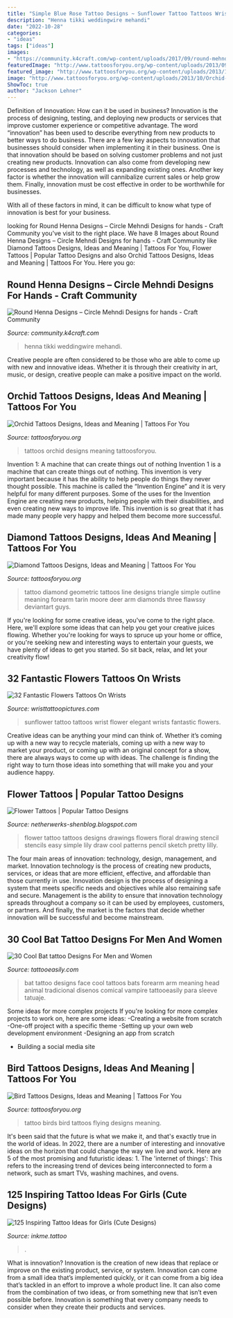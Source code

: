 ```yaml
---
title: "Simple Blue Rose Tattoo Designs ~ Sunflower Tattoo Tattoos Wrist Flower Elegant Wrists Fantastic Flowers"
description: "Henna tikki weddingwire mehandi"
date: "2022-10-28"
categories:
- "ideas"
tags: ["ideas"]
images:
- "https://community.k4craft.com/wp-content/uploads/2017/09/round-mehndi-design-8.jpg"
featuredImage: "http://www.tattoosforyou.org/wp-content/uploads/2013/09/Tattoo-Birds-768x1024.jpg"
featured_image: "http://www.tattoosforyou.org/wp-content/uploads/2013/10/Orchid-Tattoos-Designs.jpg"
image: "http://www.tattoosforyou.org/wp-content/uploads/2013/10/Orchid-Tattoos-Designs.jpg"
ShowToc: true
author: "Jackson Lehner"
---
```



Definition of Innovation: How can it be used in business?
Innovation is the process of designing, testing, and deploying new products or services that improve customer experience or competitive advantage. The word “innovation” has been used to describe everything from new products to better ways to do business.
There are a few key aspects to innovation that businesses should consider when implementing it in their business. One is that innovation should be based on solving customer problems and not just creating new products. Innovation can also come from developing new processes and technology, as well as expanding existing ones. Another key factor is whether the innovation will cannibalize current sales or help grow them. Finally, innovation must be cost effective in order to be worthwhile for businesses.

With all of these factors in mind, it can be difficult to know what type of innovation is best for your business.

	

		
looking for Round Henna Designs – Circle Mehndi Designs for hands - Craft Community you've visit to the right place. We have 8 Images about Round Henna Designs – Circle Mehndi Designs for hands - Craft Community like Diamond Tattoos Designs, Ideas and Meaning | Tattoos For You, Flower Tattoos | Popular Tattoo Designs and also Orchid Tattoos Designs, Ideas and Meaning | Tattoos For You. Here you go:
		
    
## Round Henna Designs – Circle Mehndi Designs For Hands - Craft Community

<img loading=lazy src="https://community.k4craft.com/wp-content/uploads/2017/09/round-mehndi-design-8.jpg" onerror="this.onerror=null;this.src='https://tse2.mm.bing.net/th?id=OIP.fxKCOph8EOjAD0GX8vYRjgD6D6&amp;pid=15.1';" alt="Round Henna Designs – Circle Mehndi Designs for hands - Craft Community">

_Source: community.k4craft.com_

>henna tikki weddingwire mehandi. 

	

Creative people are often considered to be those who are able to come up with new and innovative ideas. Whether it is through their creativity in art, music, or design, creative people can make a positive impact on the world.

    
## Orchid Tattoos Designs, Ideas And Meaning | Tattoos For You

<img loading=lazy src="http://www.tattoosforyou.org/wp-content/uploads/2013/10/Orchid-Tattoos-Designs.jpg" onerror="this.onerror=null;this.src='https://tse1.mm.bing.net/th?id=OIP.Y_rieXaXT3c1fOdZGpEnvAHaLJ&amp;pid=15.1';" alt="Orchid Tattoos Designs, Ideas and Meaning | Tattoos For You">

_Source: tattoosforyou.org_

>tattoos orchid designs meaning tattoosforyou. 

	

Invention 1: A machine that can create things out of nothing
Invention 1 is a machine that can create things out of nothing. This invention is very important because it has the ability to help people do things they never thought possible. This machine is called the “Invention Engine” and it is very helpful for many different purposes. Some of the uses for the Invention Engine are creating new products, helping people with their disabilities, and even creating new ways to improve life. This invention is so great that it has made many people very happy and helped them become more successful.

    
## Diamond Tattoos Designs, Ideas And Meaning | Tattoos For You

<img loading=lazy src="http://www.tattoosforyou.org/wp-content/uploads/2013/10/Diamond-Tattoo-Outline.jpg" onerror="this.onerror=null;this.src='https://tse3.mm.bing.net/th?id=OIP.vVkqAr_uxybTuo_nAz255QHaJ4&amp;pid=15.1';" alt="Diamond Tattoos Designs, Ideas and Meaning | Tattoos For You">

_Source: tattoosforyou.org_

>tattoo diamond geometric tattoos line designs triangle simple outline meaning forearm tarin moore deer arm diamonds three flawssy deviantart guys. 

	

If you're looking for some creative ideas, you've come to the right place. Here, we'll explore some ideas that can help you get your creative juices flowing. Whether you're looking for ways to spruce up your home or office, or you're seeking new and interesting ways to entertain your guests, we have plenty of ideas to get you started. So sit back, relax, and let your creativity flow!

    
## 32 Fantastic Flowers Tattoos On Wrists

<img loading=lazy src="http://www.wristtattoopictures.com/wp-content/uploads/2016/06/Elegant-Sunflower-Tattoo-WT1042.jpg" onerror="this.onerror=null;this.src='https://tse2.mm.bing.net/th?id=OIP.-BJTWjSXJoGWg3LeuramWQHaH9&amp;pid=15.1';" alt="32 Fantastic Flowers Tattoos On Wrists">

_Source: wristtattoopictures.com_

>sunflower tattoo tattoos wrist flower elegant wrists fantastic flowers. 

	

Creative ideas can be anything your mind can think of. Whether it’s coming up with a new way to recycle materials, coming up with a new way to market your product, or coming up with an original concept for a show, there are always ways to come up with ideas. The challenge is finding the right way to turn those ideas into something that will make you and your audience happy.

    
## Flower Tattoos | Popular Tattoo Designs

<img loading=lazy src="http://1.bp.blogspot.com/-V9lL9L7Ii6U/UQZYYmpZ5fI/AAAAAAAANpc/SmrIVQ5YljM/s1600/Flower_Tattoo_by_JoyceSun.jpg" onerror="this.onerror=null;this.src='https://tse2.mm.bing.net/th?id=OIP.b-31yrOdyYmdwFJqEY6OFQHaKk&amp;pid=15.1';" alt="Flower Tattoos | Popular Tattoo Designs">

_Source: netherwerks-shenblog.blogspot.com_

>flower tattoo tattoos designs drawings flowers floral drawing stencil stencils easy simple lily draw cool patterns pencil sketch pretty lilly. 

	

The four main areas of innovation: technology, design, management, and market.
Innovation technology is the process of creating new products, services, or ideas that are more efficient, effective, and affordable than those currently in use. Innovation design is the process of designing a system that meets specific needs and objectives while also remaining safe and secure. Management is the ability to ensure that innovation technology spreads throughout a company so it can be used by employees, customers, or partners. And finally, the market is the factors that decide whether innovation will be successful and become mainstream.

    
## 30 Cool Bat Tattoo Designs For Men And Women

<img loading=lazy src="http://www.tattooeasily.com/wp-content/uploads/2013/06/31.jpeg" onerror="this.onerror=null;this.src='https://tse4.mm.bing.net/th?id=OIP.E4jmifjEmVgxgQt_KgJpwwHaJ4&amp;pid=15.1';" alt="30 Cool Bat tattoo Designs For Men and Women">

_Source: tattooeasily.com_

>bat tattoo designs face cool tattoos bats forearm arm meaning head animal tradicional disenos comical vampire tattooeasily para sleeve tatuaje. 

	

Some ideas for more complex projects
If you're looking for more complex projects to work on, here are some ideas: 
-Creating a website from scratch 
-One-off project with a specific theme 
-Setting up your own web development environment 
-Designing an app from scratch 
- Building a social media site

    
## Bird Tattoos Designs, Ideas And Meaning | Tattoos For You

<img loading=lazy src="http://www.tattoosforyou.org/wp-content/uploads/2013/09/Tattoo-Birds-768x1024.jpg" onerror="this.onerror=null;this.src='https://tse3.mm.bing.net/th?id=OIP.qVT1Y5a6cqXpR4jzxRECnAHaJ4&amp;pid=15.1';" alt="Bird Tattoos Designs, Ideas and Meaning | Tattoos For You">

_Source: tattoosforyou.org_

>tattoo birds bird tattoos flying designs meaning. 

	

It's been said that the future is what we make it, and that's exactly true in the world of ideas. In 2022, there are a number of interesting and innovative ideas on the horizon that could change the way we live and work. Here are 5 of the most promising and futuristic ideas: 1. The 'internet of things': This refers to the increasing trend of devices being interconnected to form a network, such as smart TVs, washing machines, and ovens.

    
## 125 Inspiring Tattoo Ideas For Girls (Cute Designs)

<img loading=lazy src="https://www.inkme.tattoo/wp-content/uploads/2015/11/26-cute-tattoos-for-girls.jpg?x79615" onerror="this.onerror=null;this.src='https://tse4.mm.bing.net/th?id=OIP.7Rr3J5O43kGKsC_ZBQze-QHaJ3&amp;pid=15.1';" alt="125 Inspiring Tattoo Ideas for Girls (Cute Designs)">

_Source: inkme.tattoo_

>. 

	

What is innovation?
Innovation is the creation of new ideas that replace or improve on the existing product, service, or system. Innovation can come from a small idea that’s implemented quickly, or it can come from a big idea that’s tackled in an effort to improve a whole product line. It can also come from the combination of two ideas, or from something new that isn’t even possible before. Innovation is something that every company needs to consider when they create their products and services.

